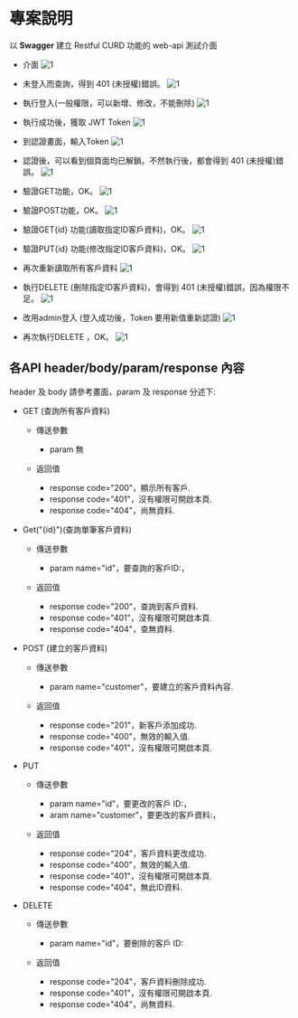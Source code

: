 # 專案說明
  以 **Swagger** 建立 Restful CURD 功能的 web-api 測試介面   
 
 - 介面
![1](images/interface.png)

- 未登入而查詢，得到 401 (未授權)錯誤。
![1](images/step01.png)

- 執行登入(一般權限，可以新增、修改，不能刪除)
![1](images/login.png)

- 執行成功後，獲取 JWT Token
![1](images/token_get.png)

- 到認證畫面，輸入Token
![1](images/set_token.png)

- 認證後，可以看到個頁面均已解鎖。不然執行後，都會得到 401 (未授權)錯誤。
![1](images/authed.png)

- 驗證GET功能，OK。
![1](images/get_ok.png)

- 驗證POST功能，OK。
![1](images/post_ok.png)

- 驗證GET{id} 功能(讀取指定ID客戶資料)，OK。
![1](images/get_id_ok.png)

- 驗證PUT{id} 功能(修改指定ID客戶資料)，OK。
![1](images/put_ok.png) 

- 再次重新讀取所有客戶資料
![1](images/get_after_put.png)

- 執行DELETE (刪除指定ID客戶資料)，會得到 401 (未授權)錯誤，因為權限不足。
![1](images/delete_not_authrized.png)

- 改用admin登入 (登入成功後，Token 要用新值重新認證)
![1](images/login_use_admin.png)

- 再次執行DELETE ，OK。
![1](images/delete_ok.png)


## 各API header/body/param/response 內容
  header 及 body 請參考畫面，param 及 response 分述下:
 
- GET (查詢所有客戶資料)
  - 傳送參數
    - param 無
  
  - 返回值
    - response code="200"，顯示所有客戶.
    - response code="401"，沒有權限可開啟本頁.
    - response code="404"，尚無資料.
    
- Get("{id}")(查詢單筆客戶資料)
  - 傳送參數
    - param name="id"，要查詢的客戶ID:，

  - 返回值
    - response code="200"，查詢到客戶資料.
    - response code="401"，沒有權限可開啟本頁.
    - response code="404"，查無資料.
    

- POST (建立的客戶資料)
  - 傳送參數
    - param name="customer"，要建立的客戶資料內容.
  
  - 返回值
    - response code="201"，新客戶添加成功.
    - response code="400"，無效的輸入值.
    - response code="401"，沒有權限可開啟本頁.
   

- PUT
  - 傳送參數
    - param name="id"，要更改的客戶 ID:，
    - aram name="customer"，要更改的客戶資料:，
  
  - 返回值 
    - response code="204"，客戶資料更改成功.
    - response code="400"，無效的輸入值.
    - response code="401"，沒有權限可開啟本頁.
    - response code="404"，無此ID資料.

- DELETE
  - 傳送參數
    - param name="id"，要刪除的客戶 ID:

  - 返回值
    - response code="204"，客戶資料刪除成功.
    - response code="401"，沒有權限可開啟本頁.
    - response code="404"，尚無資料.
   

 

